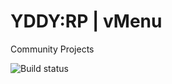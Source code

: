# YDDY:RP | vMenu
Community Projects

![Build status](https://ci.appveyor.com/api/projects/status/a9sybo9yvn3sxyqk?svg=true)
